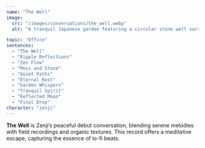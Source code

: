 ```yaml
---
name: "The Well"
image:
  src: "/images/conversations/the_well.webp"
  alt: "A tranquil Japanese garden featuring a circular stone well surrounded by moss with soft ripples in the water reflecting warm sunlight, creating a calm and meditative atmosphere."

topic: "Office"
sentences:
  - "The Well"
  - "Ripple Reflections"
  - "Zen Flow"
  - "Moss and Stone"
  - "Quiet Paths"
  - "Eternal Rest"
  - "Garden Whispers"
  - "Tranquil Spirit"
  - "Reflected Moon"
  - "Final Drop"
character: "zenji"
---
```


**The Well** is Zenji’s peaceful debut conversation, blending serene melodies with field recordings and organic textures. This record offers a meditative escape, capturing the essence of lo-fi beats.

